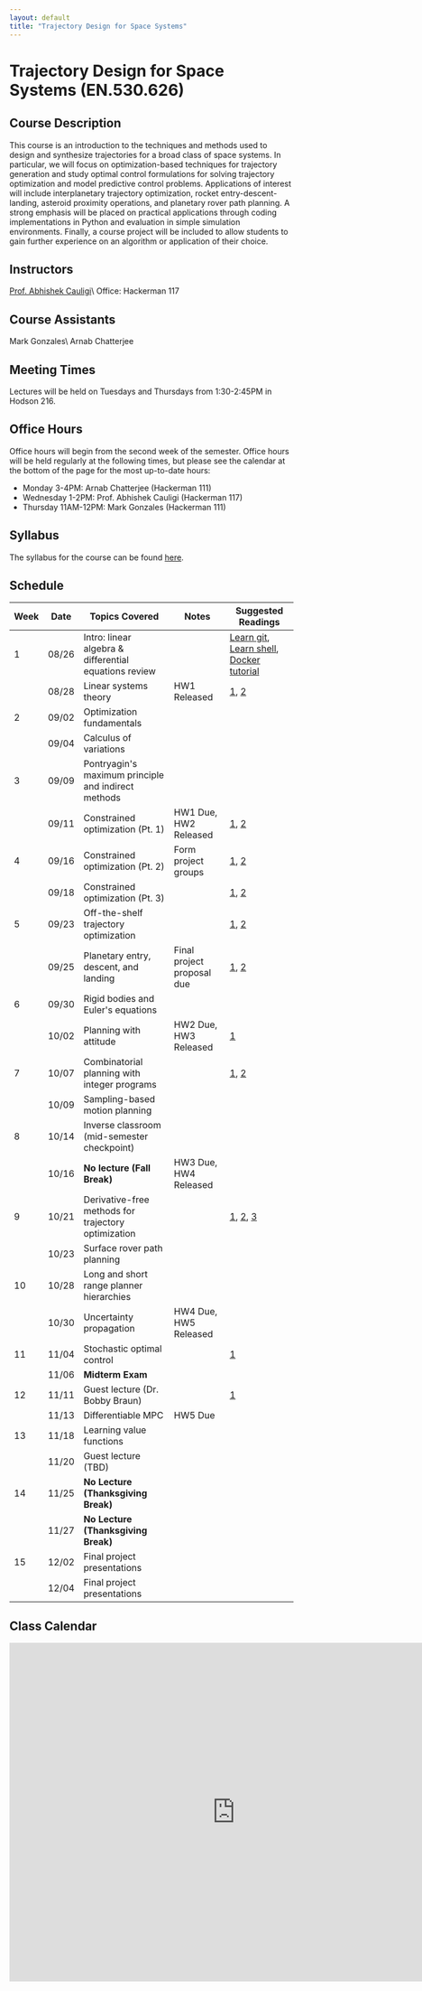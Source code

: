 ```yaml
---
layout: default
title: "Trajectory Design for Space Systems"
---
```


# Trajectory Design for Space Systems (EN.530.626)

## Course Description
This course is an introduction to the techniques and methods used to design and synthesize trajectories for a broad class of space systems.
In particular, we will focus on optimization-based techniques for trajectory generation and study optimal control formulations for solving trajectory optimization and model predictive control problems.
Applications of interest will include interplanetary trajectory optimization, rocket entry-descent-landing, asteroid proximity operations, and planetary rover path planning.
A strong emphasis will be placed on practical applications through coding implementations in Python and evaluation in simple simulation environments.
Finally, a course project will be included to allow students to gain further experience on an algorithm or application of their choice.

## Instructors 
[Prof. Abhishek Cauligi](https://acauligi.github.io)\\
Office: Hackerman 117

## Course Assistants 
Mark Gonzales\\
Arnab Chatterjee

## Meeting Times
Lectures will be held on Tuesdays and Thursdays from  1:30-2:45PM in Hodson 216.

## Office Hours
Office hours will begin from the second week of the semester. Office hours will be held regularly at the following times, but please see the calendar at the bottom of the page for the most up-to-date hours: 
- Monday 3-4PM: Arnab Chatterjee (Hackerman 111)
- Wednesday 1-2PM: Prof. Abhishek Cauligi (Hackerman 117)
- Thursday 11AM-12PM: Mark Gonzales (Hackerman 111)

## Syllabus
The syllabus for the course can be found [here](./assets/pdf/syllabus.pdf).

## Schedule

| Week | Date   | Topics Covered                                   | Notes                       | Suggested Readings |
|------|--------|--------------------------------------------------|-----------------------------|--------------------|
| 1    | 08/26  | Intro: linear algebra & differential equations review |                             | [Learn git](https://learngitbranching.js.org/?locale=en_US), [Learn shell](https://www.learnshell.org/), [Docker tutorial](https://docker-curriculum.com/)                   |
|      | 08/28  | Linear systems theory                            | HW1 Released |  [1](https://ee263.stanford.edu/lectures/lds.pdf), [2](https://ee263.stanford.edu/lectures/expm.pdf)                  |
| 2    | 09/02  | Optimization fundamentals |                             |                    |
|      | 09/04  | Calculus of variations                 | |                    |
| 3    | 09/09  | Pontryagin's maximum principle and indirect methods |                          |                    |
|      | 09/11  | Constrained optimization (Pt. 1)                 |    HW1 Due, HW2 Released                         | [1](https://ee263.stanford.edu/lectures/25q3/original/10_ls.pdf), [2](https://ee263.stanford.edu/lectures/25q3/original/13_min-norm.pdf)                   |
| 4    | 09/16  | Constrained optimization (Pt. 2)                 | Form project groups         | [1](https://www.stat.cmu.edu/~ryantibs/convexopt/lectures/kkt.pdf), [2](https://www.stat.cmu.edu/~ryantibs/convexopt/lectures/newton.pdf)                   |
|      | 09/18  | Constrained optimization (Pt. 3)                 | |     [1](https://www.stat.cmu.edu/~ryantibs/convexopt/lectures/barr-method.pdf), [2](https://www.stat.cmu.edu/~ryantibs/convexopt/lectures/primal-dual.pdf)               |
| 5    | 09/23  | Off-the-shelf trajectory optimization |                             | [1](https://epubs.siam.org/doi/10.1137/16M1062569), [2](https://link.springer.com/article/10.1023/A:1021711402723)                   |
|      | 09/25  | Planetary entry, descent, and landing                     | Final project proposal due  | [1](https://arc.aiaa.org/doi/full/10.2514/1.G001480), [2](https://arc.aiaa.org/doi/10.2514/1.47202)  |
| 6    | 09/30  | Rigid bodies and Euler's equations                     |                             |                    |
|      | 10/02  | Planning with attitude                         | HW2 Due, HW3 Released | [1](https://rexlab.ri.cmu.edu/papers/planning_with_attitude.pdf)                   |
| 7    | 10/07  | Combinatorial planning with integer programs                |  | [1](https://arxiv.org/abs/2107.08143), [2](https://arc.aiaa.org/doi/10.2514/2.4943)                            |
|      | 10/09  | Sampling-based motion planning |                             |                    |
| 8    | 10/14  | Inverse classroom (mid-semester checkpoint) |                             |                    |
|      | 10/16  | **No lecture (Fall Break)** | HW3 Due, HW4 Released |                    |
| 9    | 10/21  | Derivative-free methods for trajectory optimization |                             |   [1](https://arxiv.org/pdf/2506.22087v1), [2](https://www.roboticsproceedings.org/rss07/p22.pdf), [3](https://arc.aiaa.org/doi/pdf/10.2514/1.G001921)      |
|      | 10/23  | Surface rover path planning |                             |                    |
| 10   | 10/28  | Long and short range planner hierarchies |                             |                    |
|      | 10/30  | Uncertainty propagation | HW4 Due, HW5 Released |                    |
| 11   | 11/04  | Stochastic optimal control                |                             |  [1](https://ieeexplore.ieee.org/document/7740982)                  |
|      | 11/06  | **Midterm Exam**                                 |                             |                    |
| 12   | 11/11  | Guest lecture (Dr. Bobby Braun) |                             | [1](https://arc.aiaa.org/doi/10.2514/1.41161) |
|      | 11/13  | Differentiable MPC | HW5 Due                     |                    |
| 13   | 11/18  | Learning value functions |                             |                    |
|      | 11/20  | Guest lecture (TBD)                              |                             |                    |
| 14   | 11/25  | **No Lecture (Thanksgiving Break)**                          |                             |                    |
|      | 11/27  | **No Lecture (Thanksgiving Break)**                          |                             |                    |
| 15   | 12/02  | Final project presentations                      |                             |                    |
|      | 12/04  | Final project presentations                      |                             |                    | 

## Class Calendar

<iframe src="https://calendar.google.com/calendar/embed?src=d6dad31de5e5051b5a5e5401eb546b4d4afa10b4a0cb2d6f8332d35854175596%40group.calendar.google.com&ctz=America%2FNew_York" style="border: 0" width="800" height="600" frameborder="0" scrolling="no"></iframe>

